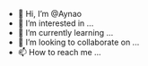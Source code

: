 - 👋 Hi, I’m @Aynao
- 👀 I’m interested in ...
- 🌱 I’m currently learning ...
- 💞️ I’m looking to collaborate on ...
- 📫 How to reach me ...

<!---
Aynao/Aynao is a ✨ special ✨ repository because its `README.md` (this file) appears on your GitHub profile.
You can click the Preview link to take a look at your changes.
--->
